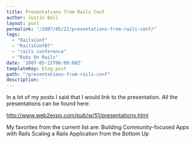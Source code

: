 ```yaml
---
title: Presentations from Rails Conf
author: Justin Ball
layout: post
permalink: "/2007/05/22/presentations-from-rails-conf/"
tags:
  - "RailsConf"
  - "RailsConf07"
  - "rails conference"
  - "Ruby On Rails"
date: '2007-05-22T06:00:00Z'
templateKey: blog-post
path: "/presentations-from-rails-conf"
description: ''
---
```


In a lot of my posts I said that I would link to the presentation. All the presentations can be found here:

http://www.web2expo.com/pub/w/51/presentations.html

My favorites from the current list are:
Building Community-focused Apps with Rails
Scaling a Rails Application from the Bottom Up
